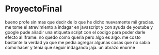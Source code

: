 # ProyectoFinal

bueno profe sin mas que decir de lo que he dicho nuevamente mil gracias. me tome el atrevimiento a indagar en javascript y con ayuda de youtube y google pude añadir una etiqueta script con el codigo para poder darle efecto al iframe. no quedo como queria pero algo es algo. me costo bastante la verdad ya que me pedia agregar algunas cosas que no sabia como hacer y tenia que seguir indagando jaja. 
un abrazo enorme 

